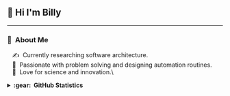 ## 👋 Hi I'm Billy
---
### :space_invader: &nbsp;About Me

&nbsp;&nbsp;&nbsp;:writing_hand: &nbsp;Currently researching software architecture.\
&nbsp;&nbsp;&nbsp;:heartbeat: &nbsp;Passionate with problem solving and designing automation routines.\
&nbsp;&nbsp;&nbsp;:seedling: &nbsp;Love for science and innovation.\

<details>
  <summary><b>:gear: &nbsp;GitHub Statistics</b></summary>
  <br/>
    <p align="center">
        <img height="137px" src="https://github-readme-streak-stats.herokuapp.com/?user=aphexlog&hide_border=true&theme=nightowl" />
    </p>
    <p align="center">
        <img height="137px" src="https://github-readme-stats.vercel.app/api?username=aphexlog&hide_title=true&hide_border=true&show_icons=true&include_all_commits=true&count_private=true&line_height=21&theme=nightowl" /> <img height="137px" src="https://github-readme-stats.vercel.app/api/top-langs/?username=aphexlog&hide=html&hide_title=true&hide_border=true&layout=compact&langs_count=8&theme=nightowl" />
    </p>
</details>